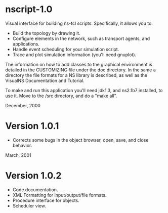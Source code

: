 nscript-1.0
===========

Visual interface for building ns-tcl scripts. Specifically, it allows you to:

* Build the topology by drawing it.
* Configure elements in the network, such as transport
  agents, and applications.
* Handle event scheduling for your simulation script.
* Trace and plot simulation information (you'll need gnuplot).

The information on how to add classes to the graphical environment is
detailed in the CUSTOMIZING file under the doc directory. In the same a
directory the file formats for a NS library is described, as well as
the VisualNS Documentation and Tutorial.

To make and run this application you'll need jdk1.3, and ns2.1b7 installed,
to use it. Move to the /src directory, and do a "make all".

December, 2000

Version 1.0.1
=============

* Corrects some bugs in the object browser, open, save, and close behavior.

March, 2001

Version 1.0.2
=============

* Code documentation.
* XML Formatting for input/output/file formats.
* Procedure interface for objects.
* Scheduler view.

